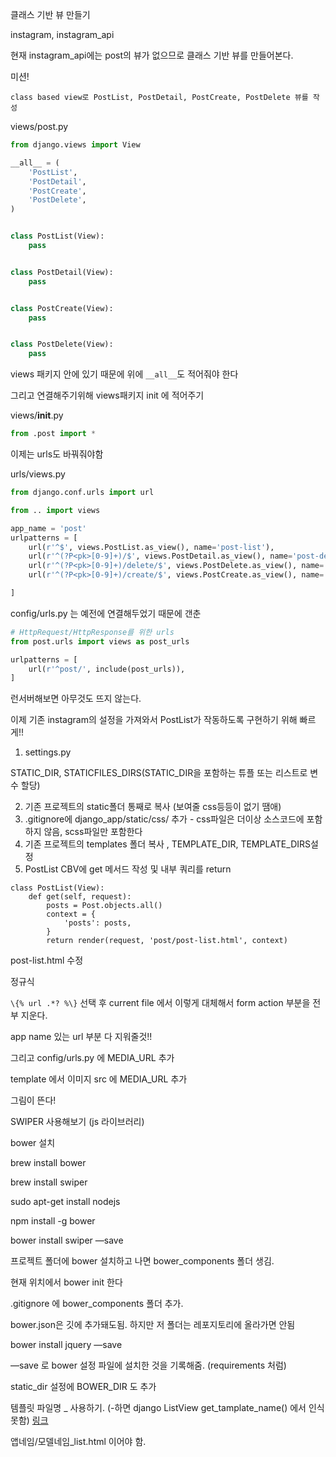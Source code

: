 클래스 기반 뷰 만들기



instagram, instagram_api



현재 instagram_api에는 post의 뷰가 없으므로 클래스 기반 뷰를 만들어본다.



미션!

```
class based view로 PostList, PostDetail, PostCreate, PostDelete 뷰를 작성 
```

views/post.py

```python
from django.views import View

__all__ = (
    'PostList',
    'PostDetail',
    'PostCreate',
    'PostDelete',
)


class PostList(View):
    pass


class PostDetail(View):
    pass


class PostCreate(View):
    pass


class PostDelete(View):
    pass

```

views 패키지 안에 있기 때문에 위에 `__all__`도 적어줘야 한다



그리고 연결해주기위해 views패키지 init 에 적어주기

views/__init__.py

```python
from .post import *
```





이제는 urls도 바꿔줘야함 

urls/views.py

```python
from django.conf.urls import url

from .. import views

app_name = 'post'
urlpatterns = [
    url(r'^$', views.PostList.as_view(), name='post-list'),
    url(r'^(?P<pk>[0-9]+)/$', views.PostDetail.as_view(), name='post-detail'),
    url(r'^(?P<pk>[0-9]+)/delete/$', views.PostDelete.as_view(), name='photo-delete'),
    url(r'^(?P<pk>[0-9]+)/create/$', views.PostCreate.as_view(), name='photo-create'),

]

```



config/urls.py 는 예전에 연결해두었기 때문에 갠춘

```python
# HttpRequest/HttpResponse를 위한 urls
from post.urls import views as post_urls

urlpatterns = [
    url(r'^post/', include(post_urls)),
]
```





런서버해보면 아무것도 뜨지 않는다.



이제 기존 instagram의 설정을 가져와서 PostList가 작동하도록 구현하기 위해 빠르게!!



1. settings.py

STATIC_DIR, STATICFILES_DIRS(STATIC_DIR을 포함하는 튜플 또는 리스트로 변수 할당)



2. 기존 프로젝트의 static폴더 통째로 복사 (보여줄 css등등이 없기 땜애)
3. .gitignore에 django_app/static/css/ 추가 - css파일은 더이상 소스코드에 포함하지 않음, scss파일만 포함한다
4. 기존 프로젝트의 templates 폴더 복사 , TEMPLATE_DIR, TEMPLATE_DIRS설정
5. PostList CBV에 get 메서드 작성 및 내부 쿼리를 return 


```
class PostList(View):
    def get(self, request):
        posts = Post.objects.all()
        context = {
            'posts': posts,
        }
        return render(request, 'post/post-list.html', context)
```




post-list.html 수정

정규식

`\{% url .*? %\}` 선택 후 current file 에서 이렇게 대체해서 form action 부분을 전부 지운다.

app name 있는 url 부분 다 지워줄것!!



그리고 config/urls.py 에 MEDIA_URL 추가



template 에서 이미지 src 에 MEDIA_URL 추가



그림이 뜬다!



SWIPER 사용해보기 (js 라이브러리)

bower 설치

brew install bower

brew install swiper



sudo apt-get install nodejs

npm install -g bower

bower install swiper —save



프로젝트 폴더에 bower 설치하고 나면 bower_components 폴더 생김.

현재 위치에서 bower init 한다

.gitignore 에 bower_components 폴더 추가. 

bower.json은 깃에 추가돼도됨. 하지만 저 폴더는 레포지토리에 올라가면 안됨



bower install jquery —save



—save 로 bower 설정 파일에 설치한 것을 기록해줌. (requirements 처럼)



static_dir 설정에 BOWER_DIR 도 추가



템플릿 파일명 _ 사용하기. (-하면 django ListView get_tamplate_name() 에서 인식못함) [링크](https://docs.djangoproject.com/en/1.10/topics/class-based-views/mixins/#listview-working-with-many-django-objects)

앱네임/모델네임_list.html 이어야 함. 

